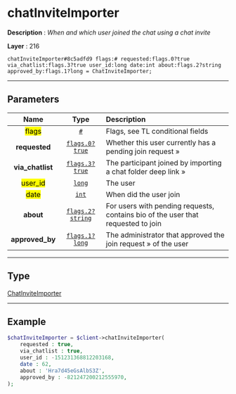 # chatInviteImporter

**Description** : *When and which user joined the chat using a chat invite*

**Layer** : 216

```tl
chatInviteImporter#8c5adfd9 flags:# requested:flags.0?true via_chatlist:flags.3?true user_id:long date:int about:flags.2?string approved_by:flags.1?long = ChatInviteImporter;
```

---

## Parameters

| Name | Type | Description |
| :---: | :---: | :--- |
| <mark>flags</mark> | [`#`](type/#) | Flags, see TL conditional fields |
| **requested** | [`flags.0?true`](type/true) | Whether this user currently has a pending join request » |
| **via_chatlist** | [`flags.3?true`](type/true) | The participant joined by importing a chat folder deep link » |
| <mark>user_id</mark> | [`long`](type/long) | The user |
| <mark>date</mark> | [`int`](type/int) | When did the user join |
| **about** | [`flags.2?string`](type/string) | For users with pending requests, contains bio of the user that requested to join |
| **approved_by** | [`flags.1?long`](type/long) | The administrator that approved the join request » of the user |

---

## Type

[ChatInviteImporter](type/ChatInviteImporter)

---

## Example

```php
$chatInviteImporter = $client->chatInviteImporter(
	requested : true,
	via_chatlist : true,
	user_id : -151231368812203168,
	date : 62,
	about : 'Hra7d45eGsAlbS3Z',
	approved_by : -821247200212555970,
);
```